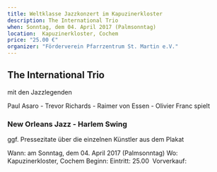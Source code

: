```yaml
---
title: Weltklasse Jazzkonzert im Kapuzinerkloster
description: The International Trio
when: Sonntag, dem 04. April 2017 (Palmsonntag)
location:  Kapuzinerkloster, Cochem
price: "25.00 €"
organizer: "Förderverein Pfarrzentrum St. Martin e.V."
---
```

## The International Trio

mit den Jazzlegenden

Paul Asaro - Trevor Richards - Raimer von Essen - Olivier Franc spielt

### New Orleans Jazz - Harlem Swing
 
ggf. Pressezitate über die einzelnen Künstler aus dem Plakat
 
Wann:            am Sonntag, dem 04. April 2017 (Palmsonntag)
Wo:               Kapuzinerkloster, Cochem
Beginn:
Eintritt:           25.00 
Vorverkauf:
